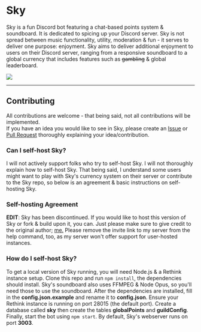 # Sky

Sky is a fun Discord bot featuring a chat-based points system & soundboard. It is dedicated to spicing up your Discord server. Sky is not spread between music functionality, utility, moderation & fun - it serves to deliver one purpose: enjoyment. Sky aims to deliver additional enjoyment to users on their Discord server, ranging from a responsive soundboard to a global currency that includes features such as ~~gambling~~ & global leaderboard.


[![](https://discordapp.com/api/guilds/395189137981964288/embed.png?style=banner2)](https://jellz.fun/discord)

---

## Contributing

All contributions are welcome - that being said, not all contributions will be implemented.  
If you have an idea you would like to see in Sky, please create an [Issue](https://github.com/jellz/sky/issues) or [Pull Request](https://github.com/jellz/sky/pulls) thoroughly explaining your idea/contribution.  

### Can I self-host Sky?

I will not actively support folks who try to self-host Sky. I will not thoroughly explain how to self-host Sky. That being said, I understand some users might want to play with Sky's currency system on their server or contribute to the Sky repo, so below is an agreement & basic instructions on self-hosting Sky.

### Self-hosting Agreement

**EDIT**: Sky has been discontinued. If you would like to host this version of Sky or fork & build upon it, you can. Just please make sure to give credit to the original author; [me.](https://github.com/jellz) Please remove the invite link to my server from the help command, too, as my server won't offer support for user-hosted instances.

### How do I self-host Sky?

To get a local version of Sky running, you will need Node.js & a Rethink instance setup. Clone this repo and run `npm install`, the dependencies should install. Sky's soundboard also uses FFMPEG & Node Opus, so you'll need those to use the soundboard. After the dependencies are installed, fill in the **config.json.example** and rename it to **config.json**. Ensure your Rethink instance is running on port 28015 (the default port). Create a database called **sky** then create the tables **globalPoints** and **guildConfig**. Finally, start the bot using `npm start`. By default, Sky's webserver runs on port **3003**.
